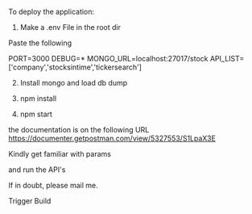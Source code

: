 To deploy the application:

1. Make a .env File in the root dir

Paste the following

PORT=3000
DEBUG=\*
MONGO_URL=localhost:27017/stock
API_LIST=['company','stocksintime','tickersearch']

2. Install mongo and load db dump

3. npm install
4. npm start

the documentation is on the following URL
https://documenter.getpostman.com/view/5327553/S1LpaX3E

Kindly get familiar with params

and run the API's

If in doubt, please mail me.

Trigger Build
